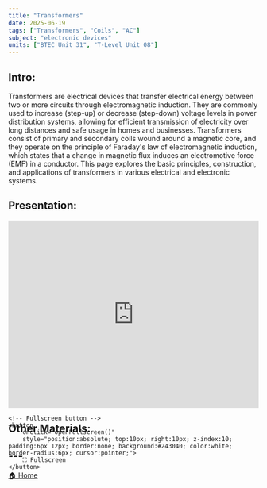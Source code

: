 ```yaml
---
title: "Transformers"
date: 2025-06-19
tags: ["Transformers", "Coils", "AC"]
subject: "electronic devices"
units: ["BTEC Unit 31", "T-Level Unit 08"]
---
```


## Intro:

Transformers are electrical devices that transfer electrical energy between two or more circuits through electromagnetic induction. They are commonly used to increase (step-up) or decrease (step-down) voltage levels in power distribution systems, allowing for efficient transmission of electricity over long distances and safe usage in homes and businesses. Transformers consist of primary and secondary coils wound around a magnetic core, and they operate on the principle of Faraday's law of electromagnetic induction, which states that a change in magnetic flux induces an electromotive force (EMF) in a conductor. This page explores the basic principles, construction, and applications of transformers in various electrical and electronic systems.

## Presentation:

<div id="pdf-container" style="position: relative; width: 100%; height: 0; padding-top: 75%;">
    <iframe 
        id="pdf-frame"
        src="https://EngineeringShare.github.io/engineering-hub/presentations/Transformers.pdf"
        style="position: absolute; top: 0; left: 0; width: 100%; height: 100%; border: none;" 
        allowfullscreen
        webkitallowfullscreen
        mozallowfullscreen>
    </iframe>

    <!-- Fullscreen button -->
    <button 
        onclick="openFullscreen()" 
        style="position:absolute; top:10px; right:10px; z-index:10; padding:6px 12px; border:none; background:#243040; color:white; border-radius:6px; cursor:pointer;">
        ⛶ Fullscreen
    </button>
</div>

<script>
    function openFullscreen() {
        const elem = document.getElementById("pdf-frame");
        if (elem.requestFullscreen) {
            elem.requestFullscreen();
        } else if (elem.webkitRequestFullscreen) { // Safari
            elem.webkitRequestFullscreen();
        } else if (elem.msRequestFullscreen) { // IE11
            elem.msRequestFullscreen();
        }
    }
</script>

## Other Materials:

## ---

<a href="https://engineeringshare.github.io/engineering-hub">🏠 Home</a>

